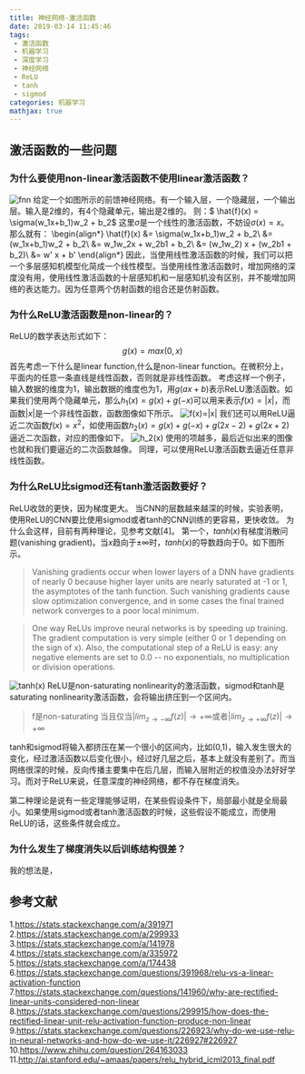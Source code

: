 ```yaml
---
title: 神经网络-激活函数
date: 2019-03-14 11:45:46
tags:
 - 激活函数
 - 机器学习
 - 深度学习
 - 神经网络
 - ReLU
 - tanh
 - sigmod
categories: 机器学习 
mathjax: true
---
```


## 激活函数的一些问题
### 为什么要使用non-linear激活函数不使用linear激活函数？
![fnn](/fnn.png)
给定一个如图所示的前馈神经网络。有一个输入层，一个隐藏层，一个输出层。输入是$2$维的，有$4$个隐藏单元，输出是$2$维的。
则：$ \hat{f}(x) = \sigma(w_1x+b_1)w_2 + b_2$
这里$\sigma$是一个线性的激活函数，不妨设$\sigma(x) = x$。
那么就有：
\begin{align\*}
\hat{f}(x) &= \sigma(w_1x+b_1)w_2 + b_2\\
&= (w_1x+b_1)w_2 + b_2\\
&= w_1w_2x + w_2b1 + b_2\\
&= (w_1w_2) x + (w_2b1 + b_2)\\
&= w' x + b'
\end{align\*}
因此，当使用线性激活函数的时候，我们可以把一个多层感知机模型化简成一个线性模型。当使用线性激活函数时，增加网络的深度没有用，使用线性激活函数的十层感知机和一层感知机没有区别，并不能增加网络的表达能力。因为任意两个仿射函数的组合还是仿射函数。

### 为什么ReLU激活函数是non-linear的？
ReLU的数学表达形式如下：
$$g(x) = max(0, x)$$
首先考虑一下什么是linear function,什么是non-linear function。在微积分上，平面内的任意一条直线是线性函数，否则就是非线性函数。
考虑这样一个例子，输入数据的维度为$1$，输出数据的维度也为$1$，用$g(ax+b)$表示ReLU激活函数。如果我们使用两个隐藏单元，那么$h_1(x) = g(x)+g(-x)$可以用来表示$f(x)=|x|$，而函数$|x|$是一个非线性函数，函数图像如下所示。
![f(x)=|x|](/absolute.png)
我们还可以用ReLU逼近二次函数$f(x) = x^2$，如使用函数$h_2(x) = g(x) + g(-x) + g(2x-2) + g(2x+2)$逼近二次函数，对应的图像如下。
![h_2(x)](/quadratic.png)
使用的项越多，最后近似出来的图像也就和我们要逼近的二次函数越像。
同理，可以使用ReLU激活函数去逼近任意非线性函数。

### 为什么ReLU比sigmod还有tanh激活函数要好？
ReLU收敛的更快，因为梯度更大。
当CNN的层数越来越深的时候，实验表明，使用ReLU的CNN要比使用sigmod或者tanh的CNN训练的更容易，更快收敛。
为什么会这样，目前有两种理论，见参考文献[4]。
第一个，$tanh(x)$有梯度消散问题(vanishing gradient)。当$x$趋向于$\pm\infty$时，$tanh(x)$的导数趋向于$0$。如下图所示。
> Vanishing gradients occur when lower layers of a DNN have gradients of nearly 0 because higher layer units are nearly saturated at -1 or 1, the asymptotes of the tanh function. Such vanishing gradients cause slow optimization convergence, and in some cases the final trained network converges to a poor local minimum.

> One way ReLUs improve neural networks is by speeding up training. The gradient computation is very simple (either 0 or 1 depending on the sign of x). Also, the computational step of a ReLU is easy: any negative elements are set to 0.0 -- no exponentials, no multiplication or division operations.

![tanh(x)](/tanh.png)
ReLU是non-saturating nonlinearity的激活函数，sigmod和tanh是saturating nonlinearity激活函数，会将输出挤压到一个区间内。
> f是non-saturating 当且仅当$|lim_{z\rightarrow -\infty} f(z)| \rightarrow + \infty$或者$|lim_{z\rightarrow +\infty} f(z)| \rightarrow + \infty$

tanh和sigmod将输入都挤压在某一个很小的区间内，比如(0,1)，输入发生很大的变化，经过激活函数以后变化很小，经过好几层之后，基本上就没有差别了。而当网络很深的时候，反向传播主要集中在后几层，而输入层附近的权值没办法好好学习。而对于ReLU来说，任意深度的神经网络，都不存在梯度消失。

第二种理论是说有一些定理能够证明，在某些假设条件下，局部最小就是全局最小。如果使用sigmod或者tanh激活函数的时候，这些假设不能成立，而使用ReLU的话，这些条件就会成立。


### 为什么发生了梯度消失以后训练结构很差？
我的想法是，


## 参考文献
1.https://stats.stackexchange.com/a/391971
2.https://stats.stackexchange.com/a/299933
3.https://stats.stackexchange.com/a/141978
4.https://stats.stackexchange.com/a/335972
5.https://stats.stackexchange.com/a/174438
6.https://stats.stackexchange.com/questions/391968/relu-vs-a-linear-activation-function
7.https://stats.stackexchange.com/questions/141960/why-are-rectified-linear-units-considered-non-linear
8.https://stats.stackexchange.com/questions/299915/how-does-the-rectified-linear-unit-relu-activation-function-produce-non-linear
9.https://stats.stackexchange.com/questions/226923/why-do-we-use-relu-in-neural-networks-and-how-do-we-use-it/226927#226927
10.https://www.zhihu.com/question/264163033
11.http://ai.stanford.edu/~amaas/papers/relu_hybrid_icml2013_final.pdf
